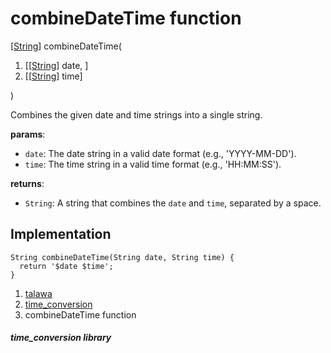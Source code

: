 
<div>

# combineDateTime function

</div>


[[String](https://api.flutter.dev/flutter/dart-core/String-class.html)]
combineDateTime(

1.  [[[String](https://api.flutter.dev/flutter/dart-core/String-class.html)]
    date, ]
2.  [[[String](https://api.flutter.dev/flutter/dart-core/String-class.html)]
    time]

)



Combines the given date and time strings into a single string.

**params**:

-   `date`: The date string in a valid date format (e.g.,
    \'YYYY-MM-DD\').
-   `time`: The time string in a valid time format (e.g., \'HH:MM:SS\').

**returns**:

-   `String`: A string that combines the `date` and `time`, separated by
    a space.



## Implementation

``` language-dart
String combineDateTime(String date, String time) {
  return '$date $time';
}
```







1.  [talawa](../index.html)
2.  [time_conversion](../utils_time_conversion/)
3.  combineDateTime function

##### time_conversion library







